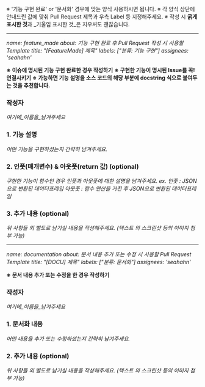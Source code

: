 ※ '기능 구현 완료' or '문서화' 경우에 맞는 양식 사용하시면 됩니다.
※ 각 양식 상단에 안내드린 값에 맞춰 Pull Request 제목과 우측 Label 등 지정해주세요.
※ 작성 시 **굵게 표시한 것**과 _기울임 표시한 것_은 지우셔도 괜찮습니다.

---
_name: feature_made
about: 기능 구현 완료 후 Pull Request 작성 시 사용할 Template
title: "[FeatureMade] 제목"
labels: ["분류: 기능 구현"]
assignees: 'seahahn'_

**※ 이슈에 명시된 기능 구현 완료한 경우 작성하기**
**※ 구현한 기능이 명시된 Issue를 꼭! 연결시키기**
**※ 가능하면 기능 설명을 소스 코드의 해당 부분에 docstring 식으로 붙여두는 것을 추천합니다.**

### 작성자
_여기에_이름을_남겨주세요_

### 1. 기능 설명
_어떤 기능을 구현하셨는지 간략히 남겨주세요._

### 2. 인풋(매개변수) & 아웃풋(return 값) (optional)
_구현한 기능이 함수인 경우 인풋과 아웃풋에 대한 설명을 남겨주세요.
ex. 인풋 : JSON으로 변환된 데이터프레임
아웃풋 : 함수 연산을 거친 후 JSON으로 변환된 데이터프레임_

### 3. 추가 내용 (optional)
_위 사항들 외 별도로 남기실 내용을 작성해주세요.
(텍스트 외 스크린샷 등의 이미지 첨부 가능)_

---
_name: documentation
about: 문서 내용 추가 또는 수정 시 사용할 Pull Request Template
title: "[DOCU] 제목"
labels: ["분류: 문서화"]
assignees: 'seahahn'_

**※ 문서 내용 추가 또는 수정을 한 경우 작성하기**

### 작성자
_여기에_이름을_남겨주세요_

### 1. 문서화 내용
_어떤 내용을 추가 또는 수정하셨는지 간략히 남겨주세요._

### 2. 추가 내용 (optional)
_위 사항들 외 별도로 남기실 내용을 작성해주세요.
(텍스트 외 스크린샷 등의 이미지 첨부 가능)_
